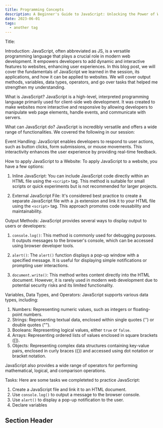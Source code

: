 ```yaml
---
title: Programming Concepts
description: A Beginner's Guide to JavaScript: Unlocking the Power of Web Development
date: 2023-06-01
tags:
  - another tag
---
```

Title: 

Introduction:
JavaScript, often abbreviated as JS, is a versatile programming language that plays a crucial role in modern web development. It empowers developers to add dynamic and interactive features to websites, enhancing user experiences. In this blog post, we will cover the fundamentals of JavaScript we learned in the session, its applications, and how it can be applied to websites. We will cover output methods, variables, data types, operators, and go over tasks that helped me strengthen my understanding.

What is JavaScript?
JavaScript is a high-level, interpreted programming language primarily used for client-side web development. It was created to make websites more interactive and responsive by allowing developers to manipulate web page elements, handle events, and communicate with servers.

What can JavaScript do?
JavaScript is incredibly versatile and offers a wide range of functionalities. We covered the following in our session:

Event Handling: JavaScript enables developers to respond to user actions, such as button clicks, form submissions, or mouse movements. This interactivity enhances the user experience by providing real-time feedback.

How to apply JavaScript to a Website:
To apply JavaScript to a website, you have a few options:

1. Inline JavaScript: You can include JavaScript code directly within an HTML file using the `<script>` tag. This method is suitable for small scripts or quick experiments but is not recommended for larger projects.

2. External JavaScript File: It's considered best practice to create a separate JavaScript file with a .js extension and link it to your HTML file using the `<script>` tag. This approach promotes code reusability and maintainability.

Output Methods:
JavaScript provides several ways to display output to users or developers:

1. `console.log()`: This method is commonly used for debugging purposes. It outputs messages to the browser's console, which can be accessed using browser developer tools.

2. `alert()`: The `alert()` function displays a pop-up window with a specified message. It is useful for displaying simple notifications or prompting user interactions.

3. `document.write()`: This method writes content directly into the HTML document. However, it is rarely used in modern web development due to potential security risks and its limited functionality.

Variables, Data Types, and Operators:
JavaScript supports various data types, including:

1. Numbers: Representing numeric values, such as integers or floating-point numbers.
2. Strings: Representing textual data, enclosed within single quotes ('') or double quotes ("").
3. Booleans: Representing logical values, either `true` or `false`.
4. Arrays: Representing ordered lists of values enclosed in square brackets ([]).
5. Objects: Representing complex data structures containing key-value pairs, enclosed in curly braces ({}) and accessed using dot notation or bracket notation.

JavaScript also provides a wide range of operators for performing mathematical, logical, and comparison operations.

Tasks:
Here are some tasks we completeted to practice JavaScript:

1. Create a JavaScript file and link it to an HTML document.
2. Use `console.log()` to output a message to the browser console.
3. Use `alert()` to display a pop-up notification to the user.
4. Declare variables

## Section Header

```
